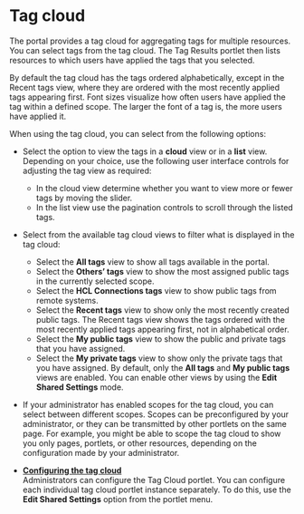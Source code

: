 # Tag cloud



The portal provides a tag cloud for aggregating tags for multiple resources. You can select tags from the tag cloud. The Tag Results portlet then lists resources to which users have applied the tags that you selected.

By default the tag cloud has the tags ordered alphabetically, except in the Recent tags view, where they are ordered with the most recently applied tags appearing first. Font sizes visualize how often users have applied the tag within a defined scope. The larger the font of a tag is, the more users have applied it.

When using the tag cloud, you can select from the following options:

-   Select the option to view the tags in a **cloud** view or in a **list** view. Depending on your choice, use the following user interface controls for adjusting the tag view as required:
    -   In the cloud view determine whether you want to view more or fewer tags by moving the slider.
    -   In the list view use the pagination controls to scroll through the listed tags.
    
-   Select from the available tag cloud views to filter what is displayed in the tag cloud:

    -   Select the **All tags** view to show all tags available in the portal.
    -   Select the **Others’ tags** view to show the most assigned public tags in the currently selected scope.
    -   Select the **HCL Connections tags** view to show public tags from remote systems.
    -   Select the **Recent tags** view to show only the most recently created public tags. The Recent tags view shows the tags ordered with the most recently applied tags appearing first, not in alphabetical order.
    -   Select the **My public tags** view to show the public and private tags that you have assigned.
    -   Select the **My private tags** view to show only the private tags that you have assigned.
    By default, only the **All tags** and **My public tags** views are enabled. You can enable other views by using the **Edit Shared Settings** mode.

-   If your administrator has enabled scopes for the tag cloud, you can select between different scopes. Scopes can be preconfigured by your administrator, or they can be transmitted by other portlets on the same page. For example, you might be able to scope the tag cloud to show you only pages, portlets, or other resources, depending on the configuration made by your administrator.

-   **[Configuring the tag cloud](tag_cloud_cfg.md)**  
Administrators can configure the Tag Cloud portlet. You can configure each individual tag cloud portlet instance separately. To do this, use the **Edit Shared Settings** option from the portlet menu.


